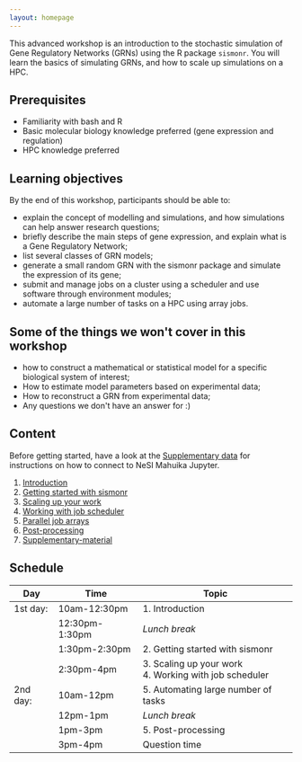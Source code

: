 ```yaml
---
layout: homepage
---
```


This advanced workshop is an introduction to the stochastic simulation of Gene Regulatory Networks (GRNs) using the R package `sismonr`. You will learn the basics of simulating GRNs, and how to scale up simulations on a HPC.

## Prerequisites

- Familiarity with bash and R
- Basic molecular biology knowledge preferred (gene expression and regulation)
- HPC knowledge preferred

## Learning objectives

By the end of this workshop, participants should be able to:

- explain the concept of modelling and simulations, and how simulations can help answer research questions;
- briefly describe the main steps of gene expression, and explain what is a Gene Regulatory Network;
- list several classes of GRN models;
- generate a small random GRN with the sismonr package and simulate the expression of its gene;
- submit and manage jobs on a cluster using a scheduler and use software through environment modules;
- automate a large number of tasks on a HPC using array jobs.


## Some of the things we won't cover in this workshop

- how to construct a mathematical or statistical model for a specific biological system of interest;
- How to estimate model parameters based on experimental data;
- How to reconstruct a GRN from experimental data;
- Any questions we don't have an answer for :)

## Content

Before getting started, have a look at the [Supplementary data](./workshop_material/10_supplementary.md) for instructions on how to connect to NeSI Mahuika Jupyter.

1. [Introduction](./workshop_material/01_introduction.md)
2. [Getting started with sismonr](./workshop_material/02_getting_started_sismonr.md)
3. [Scaling up your work](./workshop_material/03_scaling_up.md)
4. [Working with job scheduler](./workshop_material/04_working_with_job_scheduler.md)
5. [Parallel job arrays](./workshop_material/05_parallel_job_arrays.md)
6. [Post-processing](./workshop_material/06_post_processing.md)
7. [Supplementary-material](./workshop_material/07_supplementary.md)

## Schedule


| Day      | Time           | Topic                                                          |
|----------|----------------|----------------------------------------------------------------|
| 1st day: | 10am-12:30pm   | 1. Introduction                                                |
|          | 12:30pm-1:30pm | *Lunch break*                                                  |
|          | 1:30pm-2:30pm  | 2. Getting started with sismonr                                |
|          | 2:30pm-4pm     | 3. Scaling up your work<br>4. Working with job scheduler       |
| 2nd day: | 10am-12pm      | 5. Automating large number of tasks                            |
|          | 12pm-1pm       | *Lunch break*                                                  |
|          | 1pm-3pm        | 5. Post-processing                                             |
|          | 3pm-4pm        | Question time                                                  |
